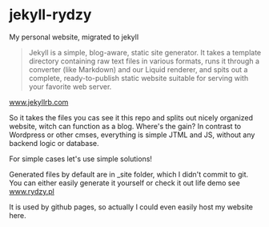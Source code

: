 # jekyll-rydzy
My personal website, migrated to jekyll

>Jekyll is a simple, blog-aware, static site generator. It takes a template directory containing raw text files in various formats, runs it through a converter (like Markdown) and our Liquid renderer, and spits out a complete, ready-to-publish static website suitable for serving with your favorite web server. 

www.jekyllrb.com

So it takes the files you cas see it this repo and splits out nicely organized website, witch can function as a blog. Where's the gain? 
In contrast to Wordpress or other cmses, everything is simple JTML and JS, without any backend logic or database. 

For simple cases let's use simple solutions!

Generated files by default are in _site folder, which I didn't commit to git. You can either easily generate it yourself or check it out life demo see www.rydzy.pl

It is used by github pages, so actually I could even easily host my website here.




